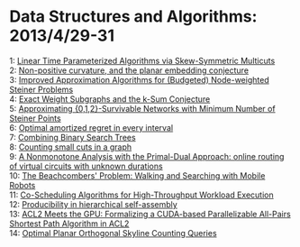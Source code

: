 # Data Structures and Algorithms: 2013/4/29-31  
1: [Linear Time Parameterized Algorithms via Skew-Symmetric Multicuts](https://doi.org/10.48550/arXiv.1304.7505)  
2: [Non-positive curvature, and the planar embedding conjecture](https://doi.org/10.48550/arXiv.1304.7512)  
3: [Improved Approximation Algorithms for (Budgeted) Node-weighted Steiner  Problems](https://doi.org/10.48550/arXiv.1304.7530)  
4: [Exact Weight Subgraphs and the k-Sum Conjecture](https://doi.org/10.48550/arXiv.1304.7558)  
5: [Approximating {0,1,2}-Survivable Networks with Minimum Number of Steiner  Points](https://doi.org/10.48550/arXiv.1304.7571)  
6: [Optimal amortized regret in every interval](https://doi.org/10.48550/arXiv.1304.7577)  
7: [Combining Binary Search Trees](https://doi.org/10.48550/arXiv.1304.7604)  
8: [Counting small cuts in a graph](https://doi.org/10.48550/arXiv.1304.7632)  
9: [A Nonmonotone Analysis with the Primal-Dual Approach: online routing of  virtual circuits with unknown durations](https://doi.org/10.48550/arXiv.1304.7687)  
10: [The Beachcombers' Problem: Walking and Searching with Mobile Robots](https://doi.org/10.48550/arXiv.1304.7693)  
11: [Co-Scheduling Algorithms for High-Throughput Workload Execution](https://doi.org/10.48550/arXiv.1304.7793)  
12: [Producibility in hierarchical self-assembly](https://doi.org/10.48550/arXiv.1304.7804)  
13: [ACL2 Meets the GPU: Formalizing a CUDA-based Parallelizable All-Pairs  Shortest Path Algorithm in ACL2](https://doi.org/10.48550/arXiv.1304.7863)  
14: [Optimal Planar Orthogonal Skyline Counting Queries](https://doi.org/10.48550/arXiv.1304.7959)  